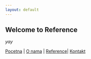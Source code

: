 ```yaml
---
layout: default
---
```


## Welcome to Reference

_yay_

[Pocetna](./index.md) | [O nama](./o-nama.md) | [Reference](#)| [Kontakt](./o-kontakt.md)
